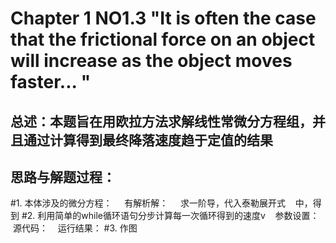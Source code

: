 # Chapter 1 NO1.3 "It is often the case that the frictional force on an object will increase as the object moves faster... "
## 总述：本题旨在用欧拉方法求解线性常微分方程组，并且通过计算得到最终降落速度趋于定值的结果

## 思路与解题过程：
#1. 本体涉及的微分方程：     有解析解：   
   求一阶导，代入泰勒展开式    中，得到
#2. 利用简单的while循环语句分步计算每一次循环得到的速度v
    参数设置：
    源代码：
    运行结果：
#3. 作图
    



